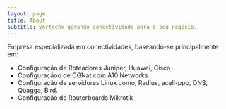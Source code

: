 ```yaml
---
layout: page
title: About
subtitle: Vortechx gerando conectividade para o seu negócio.
---
```


Empresa especializada em conectividades, baseando-se principalmente em:
- Configuração de Roteadores Juniper, Huawei, Cisco
- Configuraçãoo de CGNat com A10 Networks
- Configuração de servidores Linux como, Radius, acell-ppp, DNS, Quagga, Bird.
- Configuração de Routerboards Mikrotik

###
